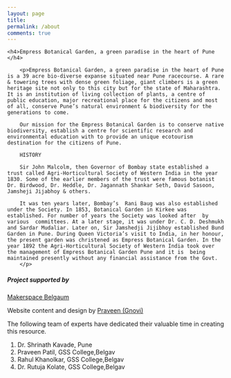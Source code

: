 ```yaml
---
layout: page
title:
permalink: /about
comments: true
---
```


<div class="row justify-content-between">
<div class="col-md-8 pr-5">

	<h4>Empress Botanical Garden, a green paradise in the heart of Pune </h4>

		<p>Empress Botanical Garden, a green paradise in the heart of Pune is a 39 acre bio-diverse expanse situated near Pune racecourse. A rare & towering trees with dense green foliage, giant climbers is a green heritage site not only to this city but for the state of Maharashtra. It is an institution of living collection of plants, a centre of public education, major recreational place for the citizens and most of all, conserve Pune’s natural environment & biodiversity for the generations to come.

		Our mission for the Empress Botanical Garden is to conserve native biodiversity, establish a centre for scientific research and environmental education with to provide an unique ecotourism destination for the citizens of Pune.

		HISTORY

		Sir John Malcolm, then Governor of Bombay state established a trust called Agri-Horticultural Society of Western India in the year 1830. Some of the earlier members of the trust were famous botanist Dr. Birdwood, Dr. Heddle, Dr. Jagannath Shankar Seth, David Sasoon, Jamsheji Jijabhoy & others.

		It was ten years later, Bombay’s  Rani Baug was also established under the Society. In 1853, Botanical Garden in Kirkee was established. For number of years the Society was looked after  by various  committees. At a later stage, it was under Dr. C. D. Deshmukh and Sardar Mudaliar. Later on, Sir Jamshedji Jijibhoy established Bund Garden in Pune. During Queen Victoria’s visit to India, in her honour, the present garden was christened as Empress Botanical Garden. In the year 1892 the Agri-Horticultural Society of Western India took over the management of Empress Botanical Garden Pune and it is  being maintained presently without any financial assistance from the Govt.
		</p> 




</div>

<div class="col-md-4">

<div class="sticky-top sticky-top-80">
<h5>Project supported by </h5>
<P> <a target="_blank" href="http://makerspacebgm.in/">Makerspace Belgaum</a></p>

<p>Website content and design by <a target="_blank" href="http://www.gnovi.in/sample-page/">Praveen (Gnovi) </a> </p>
	<p>The following team of experts have dedicated their valuable time in creating this resource.
<ol>
  <li>Dr. Shrinath Kavade, Pune</li>
  <li>Praveen Patil, GSS College,Belgav</li>
  <li>Rahul Khanolkar, GSS College,Belgav</li>
  <li>Dr. Rutuja Kolate, GSS College,Belgav</li>
	
  </ol>
</p> 	

</div>
</div>
</div>
